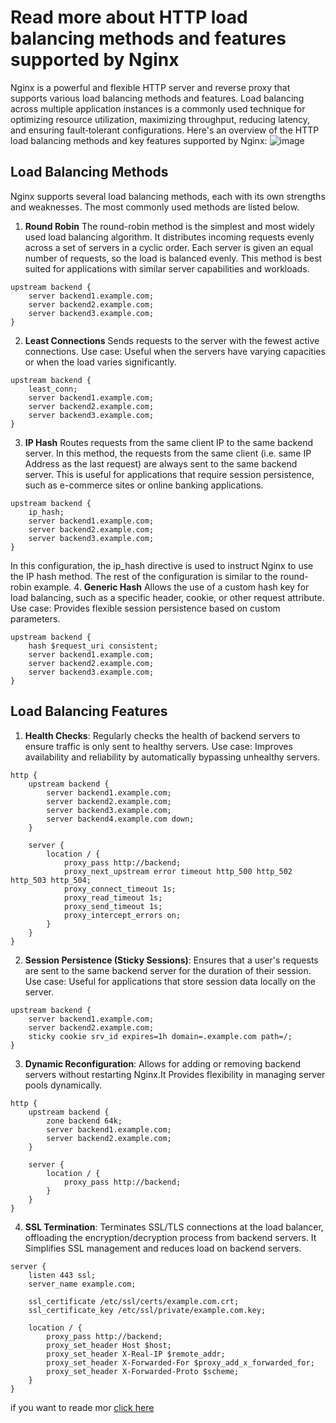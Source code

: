 # Read more about HTTP load balancing methods and features supported by Nginx 
Nginx is a powerful and flexible HTTP server and reverse proxy that supports various load balancing methods and features.
Load balancing across multiple application instances is a commonly used technique for optimizing resource utilization, maximizing throughput, reducing latency, and ensuring fault‑tolerant configurations. Here's an overview of the HTTP load balancing methods and key features supported by Nginx:
![image](https://github.com/melkamu372/StegHub-DevOps-Cloud-Engineering/assets/47281626/7fb5e197-8e13-4cdf-bdfe-a04cfae2de32)

## Load Balancing Methods
Nginx supports several load balancing methods, each with its own strengths and weaknesses. The most commonly used methods are listed below.
1. **Round Robin**
The round-robin method is the simplest and most widely used load balancing algorithm. It distributes incoming requests evenly across a set of servers in a cyclic order. Each server is given an equal number of requests, so the load is balanced evenly. This method is best suited for applications with similar server capabilities and workloads.
```
upstream backend {
    server backend1.example.com;
    server backend2.example.com;
    server backend3.example.com;
}

```
2. **Least Connections** Sends requests to the server with the fewest active connections.
Use case: Useful when the servers have varying capacities or when the load varies significantly.
```
upstream backend {
    least_conn;
    server backend1.example.com;
    server backend2.example.com;
    server backend3.example.com;
}

```
3. **IP Hash** Routes requests from the same client IP to the same backend server. In this method, the requests from the same client (i.e. same IP Address as the last request) are always sent to the same backend server. This is useful for applications that require session persistence, such as e-commerce sites or online banking applications.
```
upstream backend {
    ip_hash;
    server backend1.example.com;
    server backend2.example.com;
    server backend3.example.com;
}
```
In this configuration, the ip_hash directive is used to instruct Nginx to use the IP hash method. The rest of the configuration is similar to the round-robin example.
4. **Generic Hash** Allows the use of a custom hash key for load balancing, such as a specific header, cookie, or other request attribute.
Use case: Provides flexible session persistence based on custom parameters.
```
upstream backend {
    hash $request_uri consistent;
    server backend1.example.com;
    server backend2.example.com;
    server backend3.example.com;
}

```
## Load Balancing Features
1. **Health Checks**: Regularly checks the health of backend servers to ensure traffic is only sent to healthy servers.
Use case: Improves availability and reliability by automatically bypassing unhealthy servers.
```
http {
    upstream backend {
        server backend1.example.com;
        server backend2.example.com;
        server backend3.example.com;
        server backend4.example.com down;
    }

    server {
        location / {
            proxy_pass http://backend;
            proxy_next_upstream error timeout http_500 http_502 http_503 http_504;
            proxy_connect_timeout 1s;
            proxy_read_timeout 1s;
            proxy_send_timeout 1s;
            proxy_intercept_errors on;
        }
    }
}
```
2. **Session Persistence (Sticky Sessions)**: Ensures that a user's requests are sent to the same backend server for the duration of their session.
Use case: Useful for applications that store session data locally on the server.
```
upstream backend {
    server backend1.example.com;
    server backend2.example.com;
    sticky cookie srv_id expires=1h domain=.example.com path=/;
}
```
3.  **Dynamic Reconfiguration**: Allows for adding or removing backend servers without restarting Nginx.It Provides flexibility in managing server pools dynamically.
```
http {
    upstream backend {
        zone backend 64k;
        server backend1.example.com;
        server backend2.example.com;
    }

    server {
        location / {
            proxy_pass http://backend;
        }
    }
}
```
4. **SSL Termination**: Terminates SSL/TLS connections at the load balancer, offloading the encryption/decryption process from backend servers. It Simplifies SSL management and reduces load on backend servers.
```
server {
    listen 443 ssl;
    server_name example.com;

    ssl_certificate /etc/ssl/certs/example.com.crt;
    ssl_certificate_key /etc/ssl/private/example.com.key;

    location / {
        proxy_pass http://backend;
        proxy_set_header Host $host;
        proxy_set_header X-Real-IP $remote_addr;
        proxy_set_header X-Forwarded-For $proxy_add_x_forwarded_for;
        proxy_set_header X-Forwarded-Proto $scheme;
    }
}

```
if you want to reade mor [click here](https://docs.nginx.com/nginx/admin-guide/load-balancer/http-load-balancer/)




